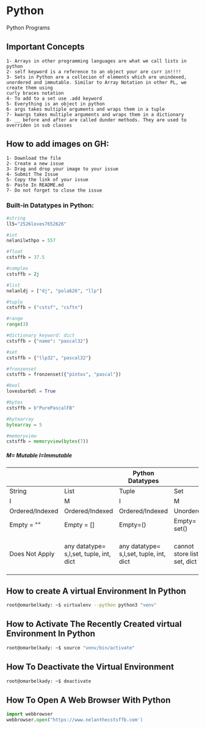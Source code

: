 # Python
Python Programs


## Important Concepts
	1- Arrays in other programming languages are what we call lists in python
	2- self keyword is a reference to an object your are curr in!!!!
	3- Sets in Python are a collecion of elements which are unindexed, unordered and immutable. Similar to Array Notation in other PL, we create them using
	curly braces notation
	4- To add to a set use .add keyword
	5- Everything is an object in python
	6- args takes multiple arguments and wraps them in a tuple
	7- kwargs takes multiple arguments and wraps them in a dictionary
	8- __ before and after are called dunder methods. They are used to overriden in sub classes

## How to add images on GH:
	1- Download the file
	2- Create a new issue
	3- Drag and drop your image to your issue
	4- Submit The Issue
	5- Copy the link of your issue
	6- Paste In README.md
	7- Do not forget to close the issue

### Built-in Datatypes in Python:
```python
#string
ll5="2526loves7652626"

#int
nelanilwthpo = 557

#float
cstsffb = 37.5

#complex
cstsffb = 2j

#list
nelanldj = ["dj", "pola626", "llp"]

#tuple
cstsffb = ("cstsf", "csftn")

#range
range(3)

#dictionary keyword: dict
cstsffb = {"name": "pascal32"}

#set
cstsffb = {"llp32", "pascal32"}

#fronzenset
cstsffb = fronzenset({"pintos", "pascal"})

#bool
lovesbarbdl = True

#bytes
cstsffb = b"PurePascalFB"

#bytearray
bytearray = 5

#memoryview
cstsffb = memoryview(bytes(7))

```

#####  M= Mutable I=Immutable
||| 		Python Datatypes			|||                    
|----------|----------|----------|----------|----------|
|    String|      List|   Tuple  |   Set    |Dictionary|
|    I|      M|   I  |   M    |M|
|Ordered/Indexed   |Ordered/Indexed|Ordered/Indexed |Unordered|Unordered|
|Empty = ""          |Empty = []|Empty=()|Empty= set()|Empty= {}|
|Does Not Apply|any datatype= s,l,set, tuple, int, dict|any datatype= s,l,set, tuple, int, dict |cannot store list, set, dict|key can be str, int, tuple but val can be anything|


## How to create A virtual Environment In Python
```bash
root@omarbelkady: ~$ virtualenv --python python3 "venv"
```
## How to Activate The Recently Created virtual Environment In Python
```bash
root@omarbelkady: ~$ source "venv/bin/activate"
```

## How To Deactivate the Virtual Environment
```bash
root@omarbelkady: ~$ deactivate
```

## How To Open A Web Browser With Python
```python
import webbrowser
webbrowser.open("https://www.nelanthecstsffb.com')
```
